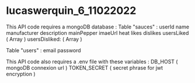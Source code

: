 # lucaswerquin_6_11022022

This API code requires a mongoDB database :
 Table "sauces" :
   userId
   name
   manufacturer
   description
   mainPepper
   imaeUrl
   heat
   likes
   dislikes
   usersLiked ( Array )
   usersDisliked: ( Array )
   
 Table "users" :
   email
   password
   
  
This API code also requires a .env file with these variables :
DB_HOST ( mongoDB connexion url )
TOKEN_SECRET ( secret phrase for jwt encryption )